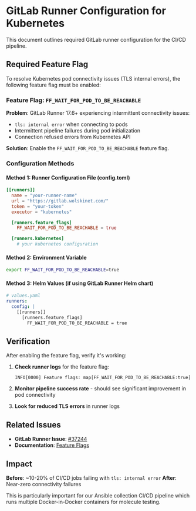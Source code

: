 # GitLab Runner Configuration for Kubernetes

This document outlines required GitLab runner configuration for the CI/CD pipeline.

## Required Feature Flag

To resolve Kubernetes pod connectivity issues (TLS internal errors), the following feature flag must be enabled:

### Feature Flag: `FF_WAIT_FOR_POD_TO_BE_REACHABLE`

**Problem**: GitLab Runner 17.6+ experiencing intermittent connectivity issues:
- `tls: internal error` when connecting to pods
- Intermittent pipeline failures during pod initialization
- Connection refused errors from Kubernetes API

**Solution**: Enable the `FF_WAIT_FOR_POD_TO_BE_REACHABLE` feature flag.

### Configuration Methods

#### Method 1: Runner Configuration File (config.toml)
```toml
[[runners]]
  name = "your-runner-name"
  url = "https://gitlab.wolskinet.com/"
  token = "your-token"
  executor = "kubernetes"

  [runners.feature_flags]
    FF_WAIT_FOR_POD_TO_BE_REACHABLE = true

  [runners.kubernetes]
    # your kubernetes configuration
```

#### Method 2: Environment Variable
```bash
export FF_WAIT_FOR_POD_TO_BE_REACHABLE=true
```

#### Method 3: Helm Values (if using GitLab Runner Helm chart)
```yaml
# values.yaml
runners:
  config: |
    [[runners]]
      [runners.feature_flags]
        FF_WAIT_FOR_POD_TO_BE_REACHABLE = true
```

## Verification

After enabling the feature flag, verify it's working:

1. **Check runner logs** for the feature flag:
   ```
   INFO[0000] Feature flags: map[FF_WAIT_FOR_POD_TO_BE_REACHABLE:true]
   ```

2. **Monitor pipeline success rate** - should see significant improvement in pod connectivity

3. **Look for reduced TLS errors** in runner logs

## Related Issues

- **GitLab Runner Issue**: [#37244](https://gitlab.com/gitlab-org/gitlab-runner/-/issues/37244)
- **Documentation**: [Feature Flags](https://docs.gitlab.com/runner/configuration/feature-flags.html)

## Impact

**Before**: ~10-20% of CI/CD jobs failing with `tls: internal error`
**After**: Near-zero connectivity failures

This is particularly important for our Ansible collection CI/CD pipeline which runs multiple Docker-in-Docker containers for molecule testing.
